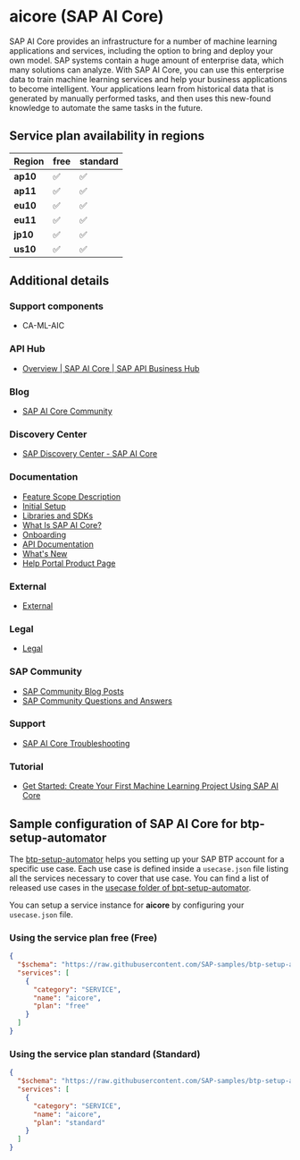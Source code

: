 # aicore (SAP AI Core)

SAP AI Core provides an infrastructure for a number of machine learning applications and services, including the option to bring and deploy your own model. SAP systems contain a huge amount of enterprise data, which many solutions can analyze. With SAP AI Core, you can use this enterprise data to train machine learning services and help your business applications to become intelligent. Your applications learn from historical data that is generated by manually performed tasks, and then uses this new-found knowledge to automate the same tasks in the future.

## Service plan availability in regions

| Region | free | standard |
|--------|------|----------|
|  **ap10** | ✅ | ✅ |
|  **ap11** | ✅ | ✅ |
|  **eu10** | ✅ | ✅ |
|  **eu11** | ✅ | ✅ |
|  **jp10** | ✅ | ✅ |
|  **us10** | ✅ | ✅ |

## Additional details

### Support components

- CA-ML-AIC

### API Hub

- [Overview | SAP AI Core | SAP API Business Hub](https://api.sap.com/package/SAPAICore/overview)

### Blog

- [SAP AI Core Community](https://blogs.sap.com/tags/73554900100800003641/)

### Discovery Center

- [SAP Discovery Center - SAP AI Core](https://discovery-center.cloud.sap/serviceCatalog/sap-ai-core)

### Documentation

- [Feature Scope Description](https://help.sap.com/doc/f8e4425207534eadbece49b9b140b97b/CLOUD/en-US/2cdce4231bff40ea9f8bdd0518d66d74.pdf)
- [Initial Setup](https://help.sap.com/docs/AI_CORE/2d6c5984063c40a59eda62f4a9135bee/38c4599432d74c1d94e70f7c955a717d.html)
- [Libraries and SDKs](https://help.sap.com/docs/AI_CORE/2d6c5984063c40a59eda62f4a9135bee/499309d6e371419fb7a88b7d68c20a31.html)
- [What Is SAP AI Core?](https://help.sap.com/viewer/2d6c5984063c40a59eda62f4a9135bee/CLOUD/en-US)
- [Onboarding](https://help.sap.com/viewer/2d6c5984063c40a59eda62f4a9135bee/CLOUD/en-US/38c4599432d74c1d94e70f7c955a717d.html)
- [API Documentation](https://help.sap.com/viewer/2d6c5984063c40a59eda62f4a9135bee/CLOUD/en-US/716d4c38e3054c93a9d481b51cc66298.html)
- [What's New](https://help.sap.com/viewer/2d6c5984063c40a59eda62f4a9135bee/CLOUD/en-US/b7f76ad874a44c30bb94f3d2af51003f.html)
- [Help Portal Product Page](https://help.sap.com/viewer/product/AI_CORE/CLOUD/en-US)

### External

- [External](https://pypi.org/project/ai-core-sdk/)

### Legal

- [Legal](https://www.sap.com/about/trust-center/agreements/cloud/cloud-services.html?tag=language:english&search=Supplement%20Business%20Technology%20Platform&sort=latest_desc)

### SAP Community

- [SAP Community Blog Posts](https://community.sap.com/search/?ct=blog&q=SAP%20AI%20Core)
- [SAP Community Questions and Answers](https://community.sap.com/search/?ct=qa&q=SAP%20AI%20Core)

### Support

- [SAP AI Core Troubleshooting](https://help.sap.com/viewer/2d6c5984063c40a59eda62f4a9135bee/CLOUD/en-US/f559038fef1b4661bf62e26ee02442e8.html)

### Tutorial

- [Get Started: Create Your First Machine Learning Project Using SAP AI Core](https://developers.sap.com/group.ai-core-get-started-basics.html)

## Sample configuration of **SAP AI Core** for btp-setup-automator

The [btp-setup-automator](https://github.com/SAP-samples/btp-setup-automator) helps you setting up your SAP BTP account for a specific use case. Each use case is defined inside a `usecase.json` file listing all the services necessary to cover that use case. You can find a list of released use cases in the [usecase folder of bpt-setup-automator](https://github.com/SAP-samples/btp-setup-automator/tree/main/usecases).

You can setup a service instance for **aicore** by configuring your `usecase.json` file.

### Using the service plan **free** (Free)

```json
{
  "$schema": "https://raw.githubusercontent.com/SAP-samples/btp-setup-automator/main/libs/btpsa-usecase.json",
  "services": [
    {
      "category": "SERVICE",
      "name": "aicore",
      "plan": "free"
    }
  ]
}
```

### Using the service plan **standard** (Standard)

```json
{
  "$schema": "https://raw.githubusercontent.com/SAP-samples/btp-setup-automator/main/libs/btpsa-usecase.json",
  "services": [
    {
      "category": "SERVICE",
      "name": "aicore",
      "plan": "standard"
    }
  ]
}
```
